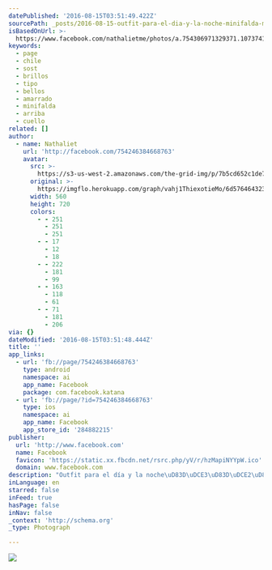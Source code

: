```yaml
---
datePublished: '2016-08-15T03:51:49.422Z'
sourcePath: _posts/2016-08-15-outfit-para-el-dia-y-la-noche-minifalda-ma.md
isBasedOnUrl: >-
  https://www.facebook.com/nathalietme/photos/a.754306971329371.1073741828.754246384668763/1052535558173176/?type=3&theater
keywords:
  - page
  - chile
  - sost
  - brillos
  - tipo
  - bellos
  - amarrado
  - minifalda
  - arriba
  - cuello
related: []
author:
  - name: Nathaliet
    url: 'http://facebook.com/754246384668763'
    avatar:
      src: >-
        https://s3-us-west-2.amazonaws.com/the-grid-img/p/7b5cd652c1de7be198ef0ac544b64efcddc11a5e.jpg
      original: >-
        https://imgflo.herokuapp.com/graph/vahj1ThiexotieMo/6d5764643233a8bf2eefb3eda162bb5e/croprotate.jpg?cropheight=720&cropwidth=560&degrees=0&input=https%3A%2F%2Fscontent.xx.fbcdn.net%2Fv%2Ft1.0-9%2Fp720x720%2F12687848_1052535558173176_9165055517088705639_n.jpg%3Foh%3Df1dabf125dc6666b5b4d43bab31d9806%26oe%3D58486AC8&x=80&y=0
      width: 560
      height: 720
      colors:
        - - 251
          - 251
          - 251
        - - 17
          - 12
          - 18
        - - 222
          - 181
          - 99
        - - 163
          - 118
          - 61
        - - 71
          - 181
          - 206
via: {}
dateModified: '2016-08-15T03:51:48.444Z'
title: ''
app_links:
  - url: 'fb://page/754246384668763'
    type: android
    namespace: ai
    app_name: Facebook
    package: com.facebook.katana
  - url: 'fb://page/?id=754246384668763'
    type: ios
    namespace: ai
    app_name: Facebook
    app_store_id: '284882215'
publisher:
  url: 'http://www.facebook.com'
  name: Facebook
  favicon: 'https://static.xx.fbcdn.net/rsrc.php/yV/r/hzMapiNYYpW.ico'
  domain: www.facebook.com
description: "Outfit para el día y la noche\uD83D\uDCE3\uD83D\uDCE2\uD83D\uDD14‼️\uD83D\uDC4C\uD83D\uDC81\uD83C\uDFFB \uD83D\uDD39minifalda \uD83D\uDD39maxi falda brillos \uD83D\uDD39crop top amarrado en cuello \uD83D\uDD39kimono Mucho mas \uD83D\uDD1D"
inLanguage: en
starred: false
inFeed: true
hasPage: false
inNav: false
_context: 'http://schema.org'
_type: Photograph

---
```

![](https://s3-us-west-2.amazonaws.com/the-grid-img/p/7b5cd652c1de7be198ef0ac544b64efcddc11a5e.jpg)